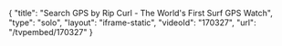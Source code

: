 {
    "title": "Search GPS by Rip Curl - The World's First Surf GPS Watch",
    "type": "solo",
    "layout": "iframe-static",
    "videoId": "170327",
    "url": "\/tvpembed\/170327"
}